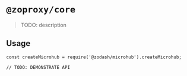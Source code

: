 # `@zoproxy/core`

> TODO: description

## Usage

```
const createMicrohub = require('@zodash/microhub').createMicrohub;

// TODO: DEMONSTRATE API
```
